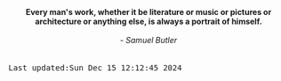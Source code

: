 
<div align="center"><b><span>Every man's work, whether it be literature or music or pictures or architecture or anything else, is always a portrait of himself.</span></b><br><br><i> - Samuel Butler</i></div>
<br><br><kbd>Last updated:Sun Dec 15 12:12:45 2024</kbd>